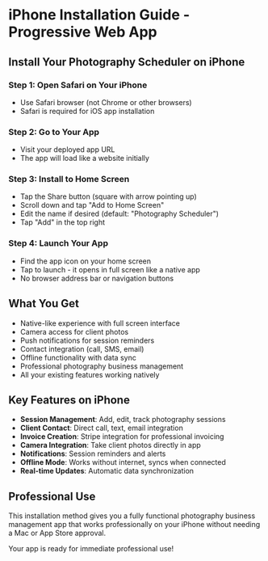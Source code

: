 # iPhone Installation Guide - Progressive Web App

## Install Your Photography Scheduler on iPhone

### Step 1: Open Safari on Your iPhone
- Use Safari browser (not Chrome or other browsers)
- Safari is required for iOS app installation

### Step 2: Go to Your App
- Visit your deployed app URL
- The app will load like a website initially

### Step 3: Install to Home Screen
- Tap the Share button (square with arrow pointing up)
- Scroll down and tap "Add to Home Screen"
- Edit the name if desired (default: "Photography Scheduler")
- Tap "Add" in the top right

### Step 4: Launch Your App
- Find the app icon on your home screen
- Tap to launch - it opens in full screen like a native app
- No browser address bar or navigation buttons

## What You Get
- Native-like experience with full screen interface
- Camera access for client photos
- Push notifications for session reminders
- Contact integration (call, SMS, email)
- Offline functionality with data sync
- Professional photography business management
- All your existing features working natively

## Key Features on iPhone
- **Session Management**: Add, edit, track photography sessions
- **Client Contact**: Direct call, text, email integration
- **Invoice Creation**: Stripe integration for professional invoicing
- **Camera Integration**: Take client photos directly in app
- **Notifications**: Session reminders and alerts
- **Offline Mode**: Works without internet, syncs when connected
- **Real-time Updates**: Automatic data synchronization

## Professional Use
This installation method gives you a fully functional photography business management app that works professionally on your iPhone without needing a Mac or App Store approval.

Your app is ready for immediate professional use!